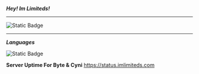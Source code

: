 ***Hey! Im Limiteds!***
<hr>
<img alt="Static Badge" src="https://img.shields.io/badge/Discord-@imlimiteds-purple">

<hr>

***Languages***

<img alt="Static Badge"
src="https://img.shields.io/badge/3_Years-Python-Dark_Green">


**Server Uptime For Byte & Cyni**
https://status.imlimiteds.com

